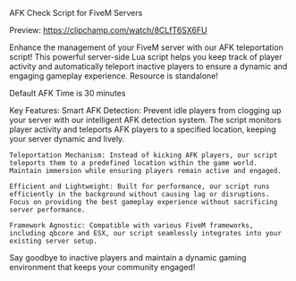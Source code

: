 AFK Check Script for FiveM Servers

Preview: https://clipchamp.com/watch/8CLfT6SX6FU


Enhance the management of your FiveM server with our AFK teleportation script! This powerful server-side Lua script helps you keep track of player activity and automatically teleport inactive players to ensure a dynamic and engaging gameplay experience. Resource is standalone!

Default AFK Time is 30 minutes

Key Features:
    Smart AFK Detection: Prevent idle players from clogging up your server with our intelligent AFK detection system. The script monitors player activity and teleports AFK players to a specified location, keeping your server dynamic and lively. 
    
    Teleportation Mechanism: Instead of kicking AFK players, our script teleports them to a predefined location within the game world. Maintain immersion while ensuring players remain active and engaged.
    
    Efficient and Lightweight: Built for performance, our script runs efficiently in the background without causing lag or disruptions. Focus on providing the best gameplay experience without sacrificing server performance.
    
    Framework Agnostic: Compatible with various FiveM frameworks, including qbcore and ESX, our script seamlessly integrates into your existing server setup.

Say goodbye to inactive players and maintain a dynamic gaming environment that keeps your community engaged!
